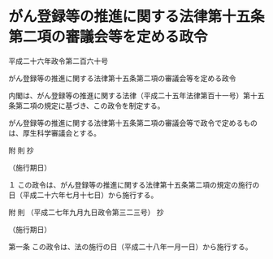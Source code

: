 # がん登録等の推進に関する法律第十五条第二項の審議会等を定める政令

平成二十六年政令第二百六十号

がん登録等の推進に関する法律第十五条第二項の審議会等を定める政令

内閣は、がん登録等の推進に関する法律（平成二十五年法律第百十一号）第十五条第二項の規定に基づき、この政令を制定する。

がん登録等の推進に関する法律第十五条第二項の審議会等で政令で定めるものは、厚生科学審議会とする。

附 則 抄

（施行期日）

１ この政令は、がん登録等の推進に関する法律第十五条第二項の規定の施行の日（平成二十六年七月十七日）から施行する。

附 則 （平成二七年九月九日政令第三二三号） 抄

（施行期日）

第一条 この政令は、法の施行の日（平成二十八年一月一日）から施行する。
